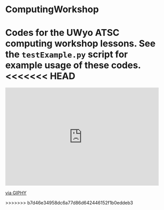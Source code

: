 # ComputingWorkshop
 Codes for the UWyo ATSC computing workshop lessons.
 See the `testExample.py` script for example usage of these codes.
<<<<<<< HEAD
=======
<iframe src="https://giphy.com/embed/WRQBXSCnEFJIuxktnw" width="480" height="307" frameBorder="0" class="giphy-embed" allowFullScreen></iframe><p><a href="https://giphy.com/gifs/math-lady-meme-WRQBXSCnEFJIuxktnw">via GIPHY</a></p>
>>>>>>> b7d46e34958dc6a77d86d642446152f1b0eddeb3
